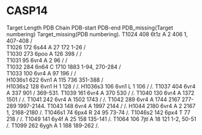# CASP14

Target  Length	PDB	  Chain	PDB-start	PDB-end	PDB_missing(Target numbering)	Target_missing(PDB numbering). 
T1024	  408	    6t1z	  A	    2	        406	        1, 407-408	                  /  
T1026	  172	    6s44	  A	    27	      172	        1-26	                        /  
T1030	  273	    6poo	  A	    126	      398	        /	                            /  
T1031	  95	    6vr4	  A	    2	        96	        /	                            /  
T1032	  284	    6n64	  C	    1710	    1883	      1-94, 270-284	                /  
T1033	  100	    6vr4	  A	    97	      196	        /	                            /  
H1036s1	622	    6vn1	  A	    115	      736	        351-388	                      /  
H1036s2	128	    6vn1	  H	    1	        128         /                             /. 
H1036s3	106	    6vn1	  L	    1	        106	        /	                            /. 
T1037	  404	    6vr4	  A	    337	      901	        /	                            369-531. 
T1039	  161	    6vr4	  A	    370	      530	        /	                            /. 
T1040	  130	    6vr4	  A	    1372	    1501	      /	                            /. 
T1041	  242	    6vr4	  A	    1502	    1743	      /	                            /. 
T1042	  289	    6vr4	  A	    1744	    2167	      277-289	                      1997-2144. 
T1043	  148	    6vr4	  A	    1997	    2144	      /	                            /. 
H1044	  2180	  6vr4	  A	    2 	      2167	      1, 2168-2180	                /. 
T1046s1	74	    6px4	  R	    24	      95	        73-74	                        /. 
T1046s2	142	    6px4	  T	    77	      218	        /	                            /. 
T1049	  141	    6y4f	  A	    25	      158	        135-141	                      /. 
T1064	  106	    7jtl	  A	    18	      121	        1-2, 50-51	                  /. 
T1099	  262	    6ygh	  A	    1	        188	        189-262	                      /. 
